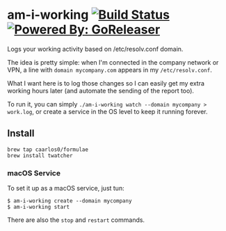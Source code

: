 # am-i-working [![Build Status](https://travis-ci.org/caarlos0/am-i-working.svg?branch=master)](https://travis-ci.org/caarlos0/am-i-working) [![Powered By: GoReleaser](https://img.shields.io/badge/powered%20by-goreleaser-green.svg?style=flat-square)](https://github.com/goreleaser)

Logs your working activity based on /etc/resolv.conf domain.

The idea is pretty simple: when I'm connected in the company network or
VPN, a line with `domain mycompany.com` appears in my `/etc/resolv.conf`.

What I want here is to log those changes so I can easily get my extra working
hours later (and automate the sending of the report too).

To run it, you can simply `./am-i-working watch --domain mycompany > work.log`,
or create a service in the OS level to keep it running forever.

## Install

```console
brew tap caarlos0/formulae
brew install twatcher
```

### macOS Service

To set it up as a macOS service, just tun:

```console
$ am-i-working create --domain mycompany
$ am-i-working start
```

There are also the `stop` and `restart` commands.
